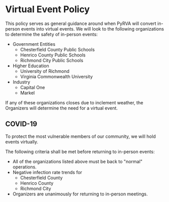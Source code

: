 # Virtual Event Policy

This policy serves as general guidance around when PyRVA will convert in-person events into virtual events. We will look to the following organizations to determine the safety of in-person events:

* Government Entities
  * Chesterfield County Public Schools
  * Henrico County Public Schools
  * Richmond City Public Schools
* Higher Education
  * University of Richmond
  * Virginia Commonwealth University
* Industry
  * Capital One
  * Markel

If any of these organizations closes due to inclement weather, the Organizers will determine the need for a virtual event.

## COVID-19

To protect the most vulnerable members of our community, we will hold events virtually.

The following criteria shall be met before returning to in-person events:

* All of the organizations listed above must be back to "normal" operations.
* Negative infection rate trends for
  * Chesterfield County
  * Henrico County
  * Richmond City
* Organizers are unanimously for returning to in-person meetings.

